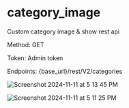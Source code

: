 # category_image
Custom category image &amp; show rest api 

Method: GET 

Token: Admin token 

Endpoints: {base_url}/rest/V2/categories

![Screenshot 2024-11-11 at 5 13 45 PM](https://github.com/user-attachments/assets/5f34da0c-a47d-4554-9a96-11e5cbba1195)

![Screenshot 2024-11-11 at 5 11 25 PM](https://github.com/user-attachments/assets/4b7e3205-8f1a-4d65-aa8c-cd994b5960af)
